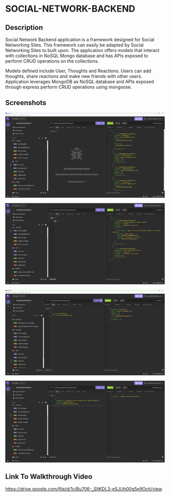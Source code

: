 # SOCIAL-NETWORK-BACKEND

## Description
Social Network Backend application is a framework designed for Social Networking Sites. This framework can easily be adapted by Social Networking Sites to built upon. The application offers models that interact with collections in NoSQL Mongo database and has APIs exposed to perform CRUD operations on the collections.

Models defined include User, Thoughts and Reactions. Users can add thoughts, share reactions and make new friends with other users. Application leverages MongoDB as NoSQL database and APIs exposed through express perform CRUD operations using mongoose.

## Screenshots

![Get Users](<assets/images/Get Users.png>)

![Get Thoughts](<assets/images/Get Thoughts.png>)

![Add User](<assets/images/Add User.png>)

![Add Thought](<assets/images/Add Thought.png>)

## Link To Walkthrough Video

https://drive.google.com/file/d/1ciBu706-_SIlKDL3-eSJUh00g5e9Octj/view